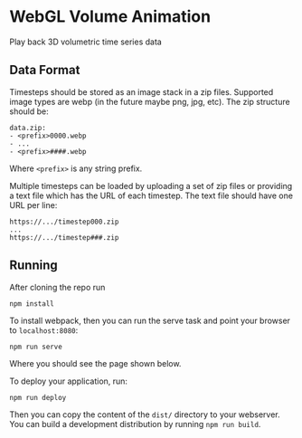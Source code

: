 # WebGL Volume Animation

Play back 3D volumetric time series data

## Data Format

Timesteps should be stored as an image stack in a zip files. Supported image types
are webp (in the future maybe png, jpg, etc). The zip structure should be:

```
data.zip:
- <prefix>0000.webp
- ...
- <prefix>####.webp
```

Where `<prefix>` is any string prefix.

Multiple timesteps can be loaded by uploading a set of zip files or providing a text file
which has the URL of each timestep. The text file should have one URL per line:

```
https://.../timestep000.zip
...
https://.../timestep###.zip
```

## Running

After cloning the repo run

```
npm install
```

To install webpack, then you can run the serve task and point your browser to `localhost:8080`:

```
npm run serve
```

Where you should see the page shown below.

To deploy your application, run:

```
npm run deploy
```

Then you can copy the content of the `dist/` directory to your webserver. You can build a development
distribution by running `npm run build`.

